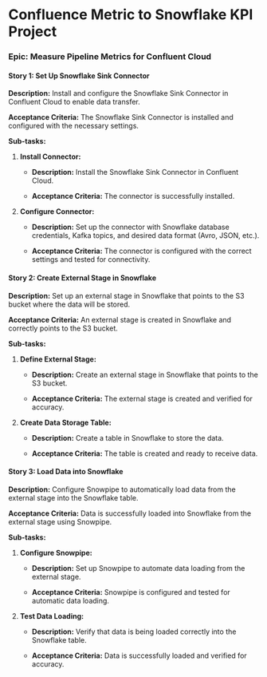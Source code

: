 # Confluence Metric to Snowflake KPI Project
### **Epic: Measure Pipeline Metrics for Confluent Cloud** 

  

#### **Story 1: Set Up Snowflake Sink Connector** 

**Description:** Install and configure the Snowflake Sink Connector in Confluent Cloud to enable data transfer. 

**Acceptance Criteria:** The Snowflake Sink Connector is installed and configured with the necessary settings. 

  

**Sub-tasks:** 

1. **Install Connector:**  

   - **Description:** Install the Snowflake Sink Connector in Confluent Cloud. 

   - **Acceptance Criteria:** The connector is successfully installed. 

  

2. **Configure Connector:** 

   - **Description:** Set up the connector with Snowflake database credentials, Kafka topics, and desired data format (Avro, JSON, etc.). 

   - **Acceptance Criteria:** The connector is configured with the correct settings and tested for connectivity. 

  

#### **Story 2: Create External Stage in Snowflake** 

**Description:** Set up an external stage in Snowflake that points to the S3 bucket where the data will be stored. 

**Acceptance Criteria:** An external stage is created in Snowflake and correctly points to the S3 bucket. 

  

**Sub-tasks:** 

1. **Define External Stage:** 

   - **Description:** Create an external stage in Snowflake that points to the S3 bucket. 

   - **Acceptance Criteria:** The external stage is created and verified for accuracy. 

  

2. **Create Data Storage Table:** 

   - **Description:** Create a table in Snowflake to store the data. 

   - **Acceptance Criteria:** The table is created and ready to receive data. 

  

#### **Story 3: Load Data into Snowflake** 

**Description:** Configure Snowpipe to automatically load data from the external stage into the Snowflake table. 

**Acceptance Criteria:** Data is successfully loaded into Snowflake from the external stage using Snowpipe. 

  

**Sub-tasks:** 

1. **Configure Snowpipe:** 

   - **Description:** Set up Snowpipe to automate data loading from the external stage. 

   - **Acceptance Criteria:** Snowpipe is configured and tested for automatic data loading. 

  

2. **Test Data Loading:** 

   - **Description:** Verify that data is being loaded correctly into the Snowflake table. 

   - **Acceptance Criteria:** Data is successfully loaded and verified for accuracy. 
